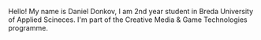 Hello! 
My name is Daniel Donkov, I am 2nd year student in Breda University of Applied Scineces.
I'm part of the Creative Media & Game Technologies programme.
